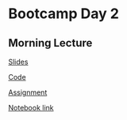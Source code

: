 # Bootcamp Day 2

## Morning Lecture

[Slides](https://docs.google.com/presentation/d/1lsCTOWqkNNWReJu6wThq_UZ84tfMtzByzGqqapgeH2E/edit?usp=sharing)

[Code](https://github.com/bxlab/qbb2025/tree/main/bootcamp/day2_morning)

[Assignment](../assignments/bootcamp/dictionaries_file_io/index.md)

[Notebook link](https://github.com/bxlab/cmdb-quantbio/blob/main/assignments/bootcamp/dictionaries_file_io/python_dictionaries.ipynb)

<!--
## Afternoon Session

[Slides](https://docs.google.com/presentation/d/1BVpggcb6b9Ft2S7oboSyvDeo5au2g-bUw6WIJhTy7oE)

[Assignment](../assignments/bootcamp/unix-python-scripts/assignment/index.md)

## Daily Reflection

Please fill out [this survey](https://forms.gle/PLeHe8sqe2UCqeM79) today at the end of class.
-->
 

